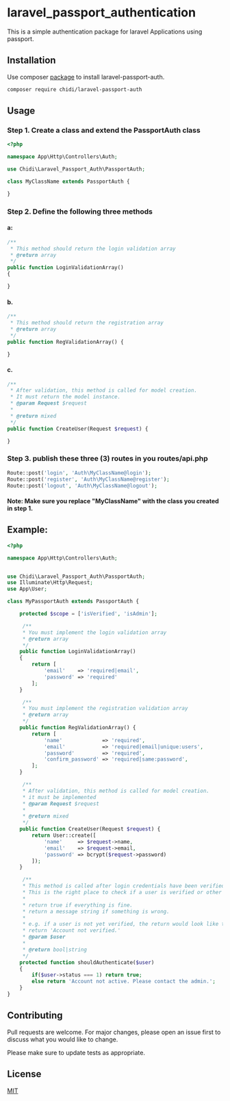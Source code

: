 # laravel_passport_authentication
This is a simple authentication package for laravel Applications using passport.

## Installation

Use composer [package](https://packagist.org/packages/chidi/laravel-passport-auth) to install laravel-passport-auth.

```bash
composer require chidi/laravel-passport-auth
```

## Usage

### Step 1. Create a class and extend the PassportAuth class
```php
<?php

namespace App\Http\Controllers\Auth;

use Chidi\Laravel_Passport_Auth\PassportAuth;

class MyClassName extends PassportAuth {

}
```
### Step 2. Define the following three methods
#### a:
```php
/**
 * This method should return the login validation array
 * @return array
 */
public function LoginValidationArray()
{

}
```
#### b.
```php
/**
 * This method should return the registration array
 * @return array
 */
public function RegValidationArray() {

}
```

#### c.
```php
/**
 * After validation, this method is called for model creation.
 * It must return the model instance.
 * @param Request $request
 *
 * @return mixed
 */
public function CreateUser(Request $request) {

}
```
### Step 3. publish these three (3) routes in you routes/api.php

```php
Route::post('login', 'Auth\MyClassName@login');
Route::post('register', 'Auth\MyClassName@register');
Route::post('logout', 'Auth\MyClassName@logout');
```
#### Note: Make sure you replace "MyClassName" with the class you created in step 1.

## Example:

```php
<?php

namespace App\Http\Controllers\Auth;


use Chidi\Laravel_Passport_Auth\PassportAuth;
use Illuminate\Http\Request;
use App\User;

class MyPassportAuth extends PassportAuth {

	protected $scope = ['isVerified', 'isAdmin'];

	 /**
	 * You must implement the login validation array
	 * @return array
	 */
	public function LoginValidationArray()
	{
		return [
			'email'    => 'required|email',
			'password' => 'required'
		];
	}

	 /**
	 * You must implement the registration validation array
	 * @return array
	 */
	public function RegValidationArray() {
		return [
			'name'             => 'required',
			'email'            => 'required|email|unique:users',
			'password'         => 'required',
			'confirm_password' => 'required|same:password',
		];
	}

	 /**
	 * After validation, this method is called for model creation.
	 * it must be implemented
	 * @param Request $request
	 *
	 * @return mixed
	 */
	public function CreateUser(Request $request) {
		return User::create([
			'name'     => $request->name,
			'email'    => $request->email,
			'password' => bcrypt($request->password)
		]);
	}

	 /**
	 * This method is called after login credentials have been verified.
	 * This is the right place to check if a user is verified or other security checks.
	 *
	 * return true if everything is fine.
	 * return a message string if something is wrong.
	 *
	 * e.g. if a user is not yet verified, the return would look like this,
	 * return 'Account not verified.'
	 * @param $user
	 *
	 * @return bool|string
	 */
	protected function shouldAuthenticate($user)
	{
		if($user->status === 1) return true;
		else return 'Account not active. Please contact the admin.';
	}
}
```

## Contributing
Pull requests are welcome. For major changes, please open an issue first to discuss what you would like to change.

Please make sure to update tests as appropriate.

## License
[MIT](https://choosealicense.com/licenses/mit/)
